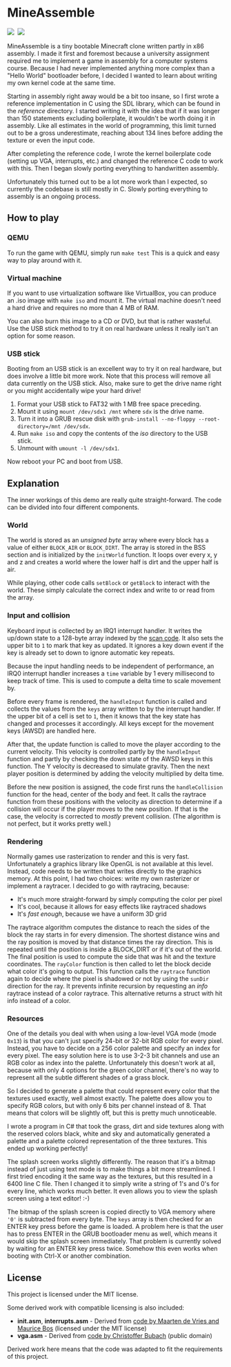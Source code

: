 MineAssemble
============

<img src="http://i.imgur.com/j3cD4ur.png" />&nbsp;
<img src="http://i.imgur.com/OmRT52a.png" />

MineAssemble is a tiny bootable Minecraft clone written partly in x86 assembly.
I made it first and foremost because a university assignment required me to
implement a game in assembly for a computer systems course. Because I had never
implemented anything more complex than a "Hello World" bootloader before, I
decided I wanted to learn about writing my own kernel code at the same time.

Starting in assembly right away would be a bit too insane, so I first wrote a
reference implementation in C using the SDL library, which can be found in the
*reference* directory. I started writing it with the idea that if it was longer
than 150 statements excluding boilerplate, it wouldn't be worth doing it in
assembly. Like all estimates in the world of programming, this limit turned out
to be a gross underestimate, reaching about 134 lines before adding the texture
or even the input code.

After completing the reference code, I wrote the kernel boilerplate code
(setting up VGA, interrupts, etc.) and changed the reference C code to work with
this. Then I began slowly porting everything to handwritten assembly.

Unfortunately this turned out to be a lot more work than I expected, so
currently the codebase is still mostly in C. Slowly porting everything to
assembly is an ongoing process.

How to play
-----------

### QEMU

To run the game with QEMU, simply run `make test` This is a quick and easy way
to play around with it.

### Virtual machine

If you want to use virtualization software like VirtualBox, you can produce an
.iso image with `make iso` and mount it. The virtual machine doesn't need a hard
drive and requires no more than 4 MB of RAM.

You can also burn this image to a CD or DVD, but that is rather wasteful. Use
the USB stick method to try it on real hardware unless it really isn't an option
for some reason.

### USB stick

Booting from an USB stick is an excellent way to try it on real hardware, but
does involve a little bit more work. Note that this process will remove all data
currently on the USB stick. Also, make sure to get the drive name right or you
might accidentally wipe your hard drive!

1. Format your USB stick to FAT32 with 1 MB free space preceding.
2. Mount it using `mount /dev/sdx1 /mnt` where `sdx` is the drive name.
3. Turn it into a GRUB rescue disk with `grub-install --no-floppy --root-directory=/mnt /dev/sdx`.
4. Run `make iso` and copy the contents of the *iso* directory to the USB stick.
5. Unmount with `umount -l /dev/sdx1`.

Now reboot your PC and boot from USB.

Explanation
-----------

The inner workings of this demo are really quite straight-forward. The code can
be divided into four different components.

### World

The world is stored as an *unsigned byte* array where every block has a value of
either `BLOCK_AIR` or `BLOCK_DIRT`. The array is stored in the BSS section and
is initialized by the `initWorld` function. It loops over every x, y and z and
creates a world where the lower half is dirt and the upper half is air.

While playing, other code calls `setBlock` or `getBlock` to interact with
the world. These simply calculate the correct index and write to or read from
the array.

### Input and collision

Keyboard input is collected by an IRQ1 interrupt handler. It writes the up/down
state to a 128-byte array indexed by the [scan code](http://www.win.tue.nl/~aeb/linux/kbd/scancodes-1.html).
It also sets the upper bit to `1` to mark that key as updated. It ignores a key
down event if the key is already set to down to ignore automatic key repeats.

Because the input handling needs to be independent of performance, an IRQ0
interrupt handler increases a `time` variable by 1 every millisecond to keep
track of time. This is used to compute a delta time to scale movement by.

Before every frame is rendered, the `handleInput` function is called and
collects the values from the `keys` array written to by the interrupt handler.
If the upper bit of a cell is set to `1`, then it knows that the key state has
changed and processes it accordingly. All keys except for the movement keys
(AWSD) are handled here.

After that, the update function is called to move the player according to the
current velocity. This velocity is controlled partly by the `handleInput`
function and partly by checking the down state of the AWSD keys in this
function. The Y velocity is decreased to simulate gravity. Then the next player
position is determined by adding the velocity multiplied by delta time.

Before the new position is assigned, the code first runs the `handleCollision`
function for the head, center of the body and feet. It calls the raytrace
function from these positions with the velocity as direction to determine if
a collision will occur if the player moves to the new position. If that is the
case, the velocity is corrected to *mostly* prevent collision. (The algorithm
is not perfect, but it works pretty well.)

### Rendering

Normally games use rasterization to render and this is very fast. Unfortunately
a graphics library like OpenGL is not available at this level. Instead, code
needs to be written that writes directly to the graphics memory. At this point,
I had two choices: write my own rasterizer or implement a raytracer. I decided
to go with raytracing, because:

- It's much more straight-forward by simply computing the color per pixel
- It's cool, because it allows for easy effects like raytraced shadows
- It's *fast enough*, because we have a uniform 3D grid

The raytrace algorithm computes the distance to reach the sides of the block
the ray starts in for every dimension. The shortest distance wins and the ray
position is moved by that distance times the ray direction. This is repeated
until the position is inside a BLOCK_DIRT or if it's out of the world. The
final position is used to compute the side that was hit and the texture
coordinates. The `rayColor` function is then called to let the block decide
what color it's going to output. This function calls the `raytrace` function
again to decide where the pixel is shadowed or not by using the `sunDir`
direction for the ray. It prevents infinite recursion by requesting an *info*
raytrace instead of a color raytrace. This alternative returns a struct with
hit info instead of a color.

### Resources

One of the details you deal with when using a low-level VGA mode (mode `0x13`)
is that you can't just specify 24-bit or 32-bit RGB color for every pixel.
Instead, you have to decide on a 256 color palette and specify an index for
every pixel. The easy solution here is to use 3-2-3 bit channels and use an RGB
color as index into the palette. Unfortunately this doesn't work at all, because
with only 4 options for the green color channel, there's no way to represent all
the subtle different shades of a grass block.

So I decided to generate a palette that could represent every color that the
textures used exactly, well almost exactly. The palette does allow you to
specify RGB colors, but with only 6 bits per channel instead of 8. That means
that colors will be slightly off, but this is pretty much unnoticeable.

I wrote a program in C# that took the grass, dirt and side textures along with
the reserved colors black, white and sky and automatically generated a palette
and a palette colored representation of the three textures. This ended up
working perfectly!

The splash screen works slightly differently. The reason that it's a bitmap
instead of just using text mode is to make things a bit more streamlined. I
first tried encoding it the same way as the textures, but this resulted in a
6400 line C file. Then I changed it to simply write a string of 1's and 0's for
every line, which works much better. It even allows you to view the splash
screen using a text editor! :-)

The bitmap of the splash screen is copied directly to VGA memory where `'0'` is
subtracted from every byte. The `keys` array is then checked for an ENTER key
press before the game is loaded. A problem here is that the user has to press
ENTER in the GRUB bootloader menu as well, which means it would skip the splash
screen immediately. That problem is currently solved by waiting for an ENTER key
press twice. Somehow this even works when booting with Ctrl-X or another
combination.

License
-------

This project is licensed under the MIT license.

Some derived work with compatible licensing is also included:

- **init.asm**, **interrupts.asm** - Derived from [code by Maarten de Vries and Maurice Bos](https://github.com/m-ou-se/bootlib) (licensed under the MIT license)
- **vga.asm** - Derived from [code by Christoffer Bubach](http://bos.asmhackers.net/docs/vga_without_bios/snippet_5/vga.php) (public domain)

Derived work here means that the code was adapted to fit the requirements of this project.
